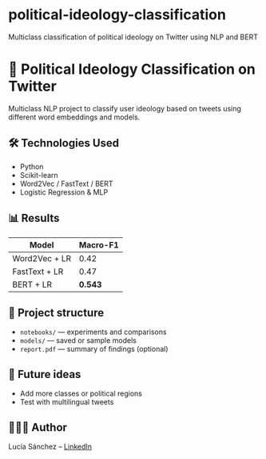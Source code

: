 # political-ideology-classification
Multiclass classification of political ideology on Twitter using NLP and BERT
# 🧠 Political Ideology Classification on Twitter

Multiclass NLP project to classify user ideology based on tweets using different word embeddings and models.

## 🛠️ Technologies Used
- Python
- Scikit-learn
- Word2Vec / FastText / BERT
- Logistic Regression & MLP

## 📊 Results
| Model       | Macro-F1 |
|-------------|-----------|
| Word2Vec + LR   | 0.42      |
| FastText + LR   | 0.47      |
| BERT + LR       | **0.543** |

## 📁 Project structure
- `notebooks/` — experiments and comparisons
- `models/` — saved or sample models
- `report.pdf` — summary of findings (optional)

## 🚀 Future ideas
- Add more classes or political regions
- Test with multilingual tweets

## 👩🏻‍💻 Author
Lucía Sánchez – [LinkedIn](https://www.linkedin.com/in/lucia-sanchez-102978277)
